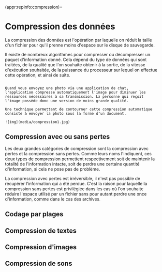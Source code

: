 (appr:repinfo:compression)=
# Compression des données

La compression des données est l'opération par laquelle on réduit la taille d'un fichier pour qu'il prenne moins d'espace sur le disque de sauvegarde. 

Il existe de nombreux algorithmes pour compresser ou décompresser un paquet d'information donné. Cela dépend du type de données qui sont traitées, de la qualité que l'on souhaite obtenir à la sortie, de la vitesse d'exécution souhaitée, de la puissance du processeur sur lequel on effectue cette opération, et ainsi de suite. 

````{didyouknow} 

Quand vous envoyez une photo via une application de chat, l'application compresse automatiquement l'image pour diminuer les ressources nécessaires à sa transmission. La personne qui reçoit l'image possède donc une version de moins grande qualité. 

Une technique permettant de contourner cette compression automatique consiste à envoyer la photo sous la forme d'un document. 

![img](media/compression1.jpg)
````

## Compression avec ou sans pertes

Les deux grandes catégories de compression sont la compression avec pertes et la compression sans pertes. Comme leurs noms l'indiquent, ces deux types de compression permettent respectivement soit de maintenir la totalité de l'information intacte, soit de perdre une certaine quantité d'information, si cela ne pose pas de problème. 

La compression avec pertes est irréversible, il n'est pas possible de récupérer l'information qui a été perdue. C'est la raison pour laquelle la compression sans pertes est privilégiée dans les cas où l'on souhaite réduire l'espace utilisé par un fichier sans pour autant perdre une once d'information, comme dans le cas des archives. 

## Codage par plages

## Compression de textes

## Compression d'images

## Compression de sons